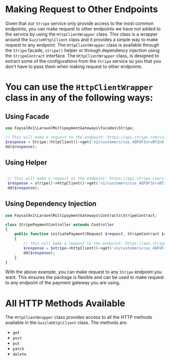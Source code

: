 # Making Request to Other Endpoints
Given that our `Stripe` service only provide access to the most common endpoints, you can make request to other endpoints
we have not added to the service by using the `HttpClientWrapper` class. This class is a wrapper around the `GuzzleHttp\Client`
class and it provides a simple way to make request to any endpoint. The `HttpClientWrapper` class is available through the 
`Stripe` facade, `stripe()` helper or through dependency injection using the `StripeContract` interface.
The `HttpClientWrapper` class, is designed to extract some of the configurations from the `Stripe` service so you
that you don't have to pass them when making request to other endpoints.

# You can use the `HttpClientWrapper` class in any of the following ways:
## Using Facade
```php
use Faysal0x1\LaravelMultipaymentGateways\Facades\Stripe;

// This will make a request to the endpoint: https://api.stripe.com/v1/customers/cus_4QFOF3xrvBT2nU as a get request
$response = Stripe::httpClient()->get('v1/customers/cus_4QFOF3xrvBT2nU');
dd($response);

```

## Using Helper
```php

 // this will make a request to the endpoint: https://api.stripe.com/v1/customers/cus_4QFOF3xrvBT2nU as a get request
 $response = stripe()->httpClient()->get('v1/customers/cus_4QFOF3xrvBT2nU');
 dd($response);

```

## Using Dependency Injection
```php
use Faysal0x1\LaravelMultipaymentGateways\Contracts\StripeContract;

class StripePaymentController extends Controller
{
    public function initiatePayment(Request $request, StripeContract $stripe)
    {
        // this will make a request to the endpoint: https://api.stripe.com/v1/customers/cus_4QFOF3xrvBT2nU as a get request
        $response = $stripe->httpClient()->get('v1/customers/cus_4QFOF3xrvBT2nU');
        dd($response);
    }
}

```

With the above example, you can make request to any `Stripe` endpoint you want. This ensures the package is flexible and can be used
to make request to any endpoint of the payment gateway you are using.

# All HTTP Methods Available
The `HttpClientWrapper` class provides access to all the HTTP methods available in the `GuzzleHttp\Client` class. The methods are:
- `get`
- `post`
- `put`
- `patch`
- `delete`
